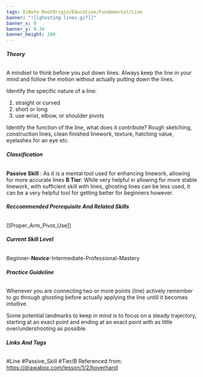 ```yaml
---
tags: IsNote RootOrigin/Educative/Fundamental/Line
banner: "![[ghosting lines.gif]]"
banner_x: 0
banner_y: 0.34
banner_height: 200
---
```


###### **_Theory_**
A mindset to think before you put down lines. Always keep the line in your mind and follow the motion without actually putting down the lines. 

Identify the specific nature of a line:
1. straight or curved
2. short or long
3. use wrist, elbow, or shoulder pivots

Identify the function of the line, what does it contribute?
Rough sketching, construction lines, clean finished linework, texture, hatching value, eyelashes for an eye etc.

###### **_Classification_**
**Passive Skill** : As it is a mental tool used for enhancing linework, allowing for more accurate lines
**B Tier**: While very helpful in allowing for more stable linework, with sufficient skill with lines, ghosting lines can be less used, it can be a very helpful tool for getting better for beginners however. 

###### **_Reccommended Prerequisite And Related Skills_**
[[Proper_Arm_Pivot_Use]]

###### **_Current Skill Level_**
Beginner-**Novice**-Intermediate-Professional-Mastery

###### **_Practice Guideline_**
Whenever you are connecting two or more points (line) actively remember to go through ghosting before actually applying the line untill it becomes intuitive. 

Some potential landmarks to keep in mind is to focus on a steady trajectory, starting at an exact point and ending at an exact point with as little over/undershooting as possible.  

###### **_Links And Tags_**
#Line #Passive_Skill #Tier/B
Referenced from: https://drawabox.com/lesson/1/2/hoverhand
